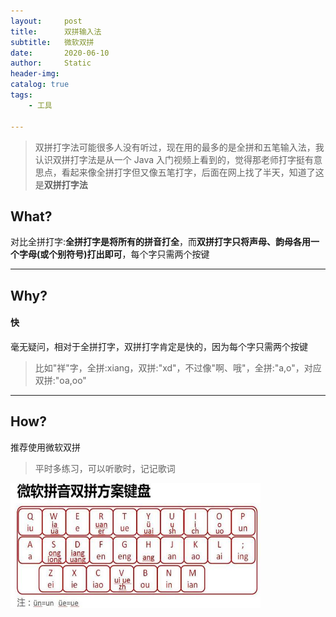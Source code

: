 ```yaml
---
layout:     post
title:      双拼输入法
subtitle:   微软双拼
date:       2020-06-10
author:     Static
header-img: 
catalog: true
tags:
    - 工具
    
---
```


> 双拼打字法可能很多人没有听过，现在用的最多的是全拼和五笔输入法，我认识双拼打字法是从一个 Java 入门视频上看到的，觉得那老师打字挺有意思点，看起来像全拼打字但又像五笔打字，后面在网上找了半天，知道了这是**双拼打字法**

## What?

对比全拼打字:**全拼打字是将所有的拼音打全**，而**双拼打字只将声母、韵母各用一个字母(或个别符号)打出即可**，每个字只需两个按键

---

## Why?

#### 快

毫无疑问，相对于全拼打字，双拼打字肯定是快的，因为每个字只需两个按键

> 比如"祥"字，全拼:xiang，双拼:"xd"，不过像"啊、哦"，全拼:"a,o"，对应双拼:"oa,oo"

---

## How?

推荐使用微软双拼

> 平时多练习，可以听歌时，记记歌词

<html>
    <img src="/img/tool/binary-input-method.jpg" width="400" height="200" /> 
</html>

```